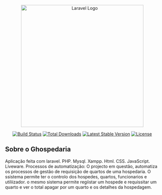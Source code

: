 <p align="center"><a href="https://laravel.com" target="_blank"><img src="https://raw.githubusercontent.com/laravel/art/master/logo-lockup/5%20SVG/2%20CMYK/1%20Full%20Color/laravel-logolockup-cmyk-red.svg" width="400" alt="Laravel Logo"></a></p>

<p align="center">
<a href="https://github.com/laravel/framework/actions"><img src="https://github.com/laravel/framework/workflows/tests/badge.svg" alt="Build Status"></a>
<a href="https://packagist.org/packages/laravel/framework"><img src="https://img.shields.io/packagist/dt/laravel/framework" alt="Total Downloads"></a>
<a href="https://packagist.org/packages/laravel/framework"><img src="https://img.shields.io/packagist/v/laravel/framework" alt="Latest Stable Version"></a>
<a href="https://packagist.org/packages/laravel/framework"><img src="https://img.shields.io/packagist/l/laravel/framework" alt="License"></a>
</p>

## Sobre o Ghospedaria

Aplicação feita com laravel.
    PHP.
    Mysql.
    Xampp.
    Html.
    CSS.
    JavaScript.
    Liveware.
Processos de automatização:
    O projecto em questão, automatiza os processos de gestão de requisição de quartos de uma hospedaria.
    O ssistema permite ter o controlo dos hospedes, quartos, funcionarios e utiliizador.
    o mesmo sistema permite regiistar um hospede e requissitar um quarto e  ver o total apagar por um quarto e os detalhes da hospedagem.
